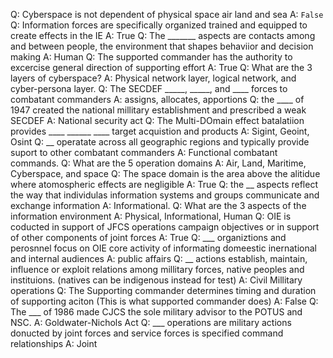 Q: Cyberspace is not dependent of physical space air land and sea
A: `False`
Q: Information forces are specifically organized trained and equipped to create effects in the IE
A: True
Q: The _______ aspects are contacts among and between people, the environment that shapes behaviior and decision making
A: Human
Q: The supported commander has the authority to excercise general direction of supporting effort
A: True
Q: What are the 3 layers of cyberspace?
A: Physical network layer, logical network, and cyber-persona layer.
Q: The SECDEF _____, _____, and ____ forces to combatant commanders
A: assigns, allocates, apportions
Q: the ____ of 1947 created the national millitary establishment and prescribed a weak SECDEF
A: National security act
Q: The Multi-DOmain effect batalatiion provides ____ ______ ____ target acquistion and products
A: Sigint, Geoint, Osint
Q: __ operatate across all geographic regions and typically provide suport to other combatant commanders
A: Functional combatant commands.
Q: What are the 5 operation domains
A: Air, Land, Maritime, Cyberspace, and space
Q: The space domain is the area above the alitidue where atomospheric effects are negligible
A: True
Q: the __ aspects reflect the way that individulas information systems and groups communicate and exchange information
A: Informational.
Q: What are the 3 aspects of the information environment
A: Physical, Informational, Human
Q: OIE is coducted in support of JFCS operations campaign objectives or in support of other components of joint forces
A: True
Q: ___ organiztions and perosnnel focus on OIE core activity of informating domeestic inernational and internal audiences
A: public affairs
Q: __ actions establish, maintain, influence or exploit relations among millitary forces, native peoples and instituions. (natives can be indigenous instead for test)
A: Civil  Millitary operations
Q: The Supporting commander determines timing and duration of supporting aciton (This is what supported commander does)
A: False
Q: The ___ of 1986 made CJCS the sole military advisor to the POTUS and NSC.
A: Goldwater-Nichols Act
Q: ___ operations are military actions donucted by joint forces and service forces is specified command relationships
A: Joint

